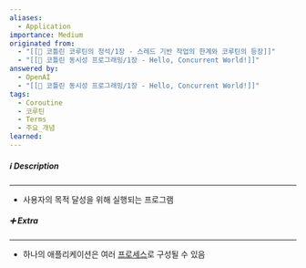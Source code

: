 ```yaml
---
aliases:
  - Application
importance: Medium
originated from:
  - "[[📘 코틀린 코루틴의 정석/1장 - 스레드 기반 작업의 한계와 코루틴의 등장]]"
  - "[[📘 코틀린 동시성 프로그래밍/1장 - Hello, Concurrent World!]]"
answered by:
  - OpenAI
  - "[[📘 코틀린 동시성 프로그래밍/1장 - Hello, Concurrent World!]]"
tags:
  - Coroutine
  - 코루틴
  - Terms
  - 주요_개념
learned:
---
```

##### ℹ️ Description
---
- 사용자의 목적 달성을 위해 실행되는 프로그램

##### ➕ Extra
---
- 하나의 애플리케이션은 여러 [프로세스](프로세스.md)로 구성될 수 있음
